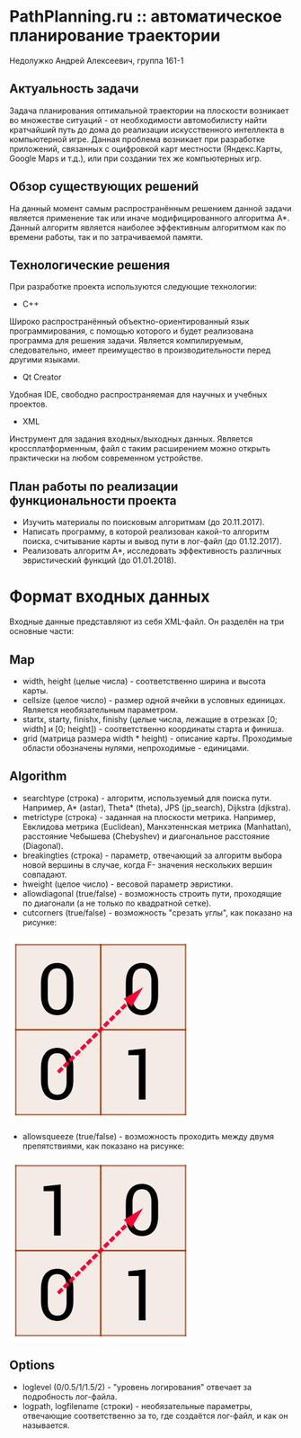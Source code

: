 # PathPlanning.ru :: автоматическое планирование траектории
Недолужко Андрей Алексеевич, группа 161-1

## Актуальность задачи
Задача планирования оптимальной траектории на плоскости возникает во множестве ситуаций - от необходимости автомобилисту найти кратчайший путь до дома до реализации искусственного интеллекта в компьютерной игре. Данная проблема возникает при разработке приложений, связанных с оцифровкой карт местности (Яндекс.Карты, Google Maps и т.д.), или при создании тех же компьютерных игр. 

## Обзор существующих решений
На данный момент самым распространённым решением данной задачи является применение так или иначе модифицированного алгоритма А*. Данный алгоритм является наиболее эффективным алгоритмом как по времени работы, так и по затрачиваемой памяти. 

## Технологические решения
При разработке проекта используются следующие технологии:

- C++ 

Широко распространённый объектно-ориентированный язык программирования, с помощью которого и будет реализована программа для решения задачи. Является компилируемым, следовательно, имеет преимущество в производительности перед другими языками.
- Qt Creator

Удобная IDE, свободно распространяемая для научных и учебных проектов.
- XML

Инструмент для задания входных/выходных данных. Является кроссплатформенным, файл с таким расширением можно открыть практически на любом современном устройстве. 

## План работы по реализации функциональности проекта 
- Изучить материалы по поисковым алгоритмам (до 20.11.2017).
- Написать программу, в которой реализован какой-то алгоритм поиска, считывание карты и вывод пути в лог-файл (до 01.12.2017). 
- Реализовать алгоритм A*, исследовать эффективность различных эвристический функций (до 01.01.2018).

# Формат входных данных
Входные данные представляют из себя XML-файл. Он разделён на три основные части:

## Map

- width, height (целые числа) - соответственно ширина и высота карты.
- cellsize (целое число) - размер одной ячейки в условных единицах. Является необязательным параметром.
- startx, starty, finishx, finishy (целые числа, лежащие в отрезках [0; width] и [0; height]) - соответственно координаты старта и финиша.
- grid (матрица размера width * height) - описание карты. Проходимые области обозначены нулями, непроходимые - единицами.

## Algorithm

- searchtype (строка) - алгоритм, используемый для поиска пути. Например, A* (astar), Theta* (theta), JPS (jp_search), Dijkstra (djkstra).
- metrictype (строка) - заданная на плоскости метрика. Например, Евклидова метрика (Euclidean), Манхэтеннская метрика (Manhattan), расстояние Чебышева (Chebyshev) и диагональное расстояние (Diagonal).
- breakingties (строка) - параметр, отвечающий за алгоритм выбора новой вершины в случае, когда F- значения нескольких вершин совпадают.
- hweight (целое число) - весовой параметр эвристики.
- allowdiagonal (true/false) - возможность строить пути, проходящие по диагонали (а не только по квадратной сетке).
- cutcorners (true/false) - возможность "срезать углы", как показано на рисунке:

![Alt text](/images/corner.jpg)

- allowsqueeze (true/false) - возможность проходить между двумя препятствиями, как показано на рисунке:

![Alt text](/images/squeze.jpg)

## Options

- loglevel (0/0.5/1/1.5/2) - "уровень логирования" отвечает за подробность лог-файла.
- logpath, logfilename (строки) - необязательные параметры, отвечающие соответственно за то, где создаётся лог-файл, и как он называется.
